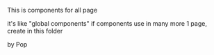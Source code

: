 This is components for all page

it's like "global components"
if components use in many more 1 page, create in this folder

by Pop